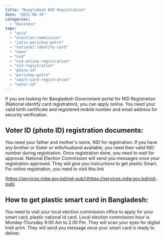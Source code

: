 ```yaml
---
title: "Bangladesh NID Registration"
date: "2021-08-19"
categories: 
  - "business"
tags: 
  - "asia"
  - "election-commission"
  - "jatio-porichoy-potro"
  - "national-identify-card"
  - "news"
  - "nid"
  - "nid-online-registration"
  - "nid-registration"
  - "photo-id"
  - "porichoy-potro"
  - "smart-card-registration"
  - "voter-id"
---
```


If you are looking for Bangladesh Government portal for NID Registration (National identify card registration), you can apply online. You need your valid birth certificate and registered mobile number and email address for security verification.

## Voter ID (photo ID) registration documents:

You need your father and mother's name, NID for registration. If you have any brother or Sister or wife/husband available, you need their valid NID number during registration. Once registration done, you need to wait for approval. National Election Commission will send you messages once your registration approved. They will give you instructions to get plastic Smart. For online registration, you need to visit this link

[https://services.nidw.gov.bd/nid-pub/](https://services.nidw.gov.bd/nid-pub)

## How to get plastic smart card in Bangladesh:

You need to visit your local election commission office to apply for your smart card, plastic national id card. Local election commission hour is Monday-Thursday 9:00 Am to 2.00 Pm. They will scan your eyes for digital Irish print. They will send you message once your smart card is ready to deliver.
